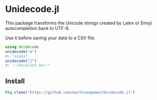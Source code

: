 # Unidecode.jl
This package transforms the Unicode strings created by Latex or Emoji autocompletion back to UTF-8. 

Use it before saving your data to a CSV file.
```julia
using Unidecode
unidecode("α")
#> "alpha"
unidecode("🍫")
#> ":chocolate_bar:"
```

## Install

```julia
Pkg.clone("https://github.com/matthieugomez/Unidecode.jl")
```